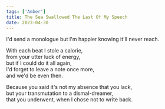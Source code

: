 ```yaml
---
tags: ['Amber']
title: The Sea Swallowed The Last Of My Speech
date: 2023-04-30
---
```


I'd send a monologue but I'm happier knowing it'll never reach.

With each beat I stole a calorie,  
from your utter luck of energy,  
but if I could do it all again,  
I'd forget to leave a note once more,  
and we'd be even then.

Because you said it's not my absence that you lack,  
but your transmutation to a dismal-dreamer,  
that you underwent, when I chose not to write back.
